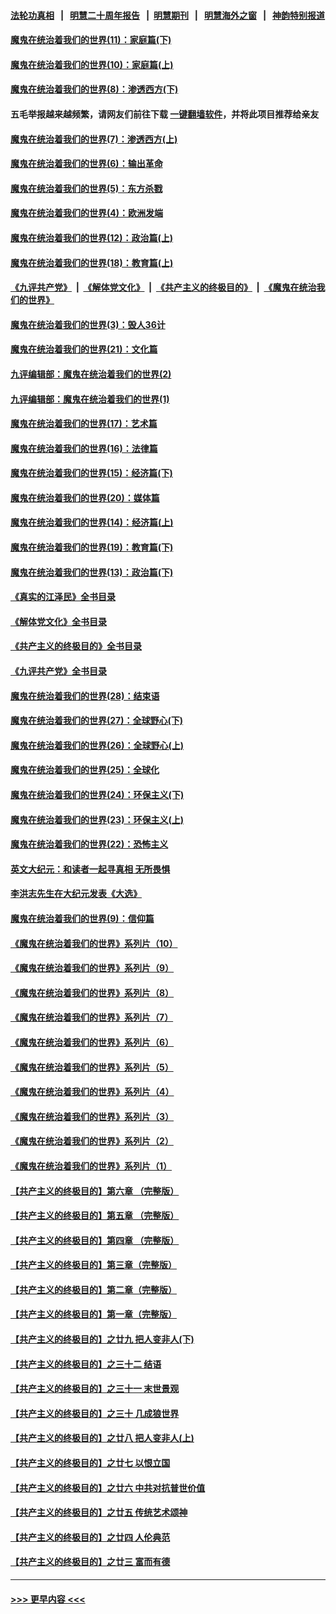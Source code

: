 #### [法轮功真相](https://github.com/gfw-breaker/truth/blob/master/README.md?t=0) &nbsp;&nbsp;|&nbsp;&nbsp; [明慧二十周年报告](https://github.com/gfw-breaker/mh-reports/blob/master/README.md?t=0) &nbsp;&nbsp;|&nbsp;&nbsp;[明慧期刊](https://github.com/gfw-breaker/mh-qikan) &nbsp;&nbsp;|&nbsp;&nbsp; [明慧海外之窗](https://github.com/gfw-breaker/mh-news/blob/master/README.md?t=0) &nbsp;&nbsp;|&nbsp;&nbsp; [神韵特别报道](https://github.com/gfw-breaker/mh-news/blob/master/shenyun.md?t=0)
#### [魔鬼在统治着我们的世界(11)：家庭篇(下)](../pages/nsc422/n10440961.md?t=12151701) 
#### [魔鬼在统治着我们的世界(10)：家庭篇(上)](../pages/nsc422/n10435448.md?t=12151701) 
#### [魔鬼在统治着我们的世界(8)：渗透西方(下)](../pages/nsc422/n10429603.md?t=12151701) 
#### 五毛举报越来越频繁，请网友们前往下载 [一键翻墙软件](https://github.com/gfw-breaker/ssr-accounts)，并将此项目推荐给亲友
#### [魔鬼在统治着我们的世界(7)：渗透西方(上)](../pages/nsc422/n10426013.md?t=12151701) 
#### [魔鬼在统治着我们的世界(6)：输出革命](../pages/nsc422/n10421536.md?t=12151701) 
#### [魔鬼在统治着我们的世界(5)：东方杀戮](../pages/nsc422/n10417707.md?t=12151701) 
#### [魔鬼在统治着我们的世界(4)：欧洲发端](../pages/nsc422/n10414890.md?t=12151701) 
#### [魔鬼在统治着我们的世界(12)：政治篇(上)](../pages/nsc422/n10444576.md?t=12151701) 
#### [魔鬼在统治着我们的世界(18)：教育篇(上)](../pages/nsc422/n10526970.md?t=12151701) 
#### [《九评共产党》](https://github.com/begood0513/9ping.md/blob/master/README.md) &nbsp;|&nbsp; [《解体党文化》](../../../../jtdwh.md/blob/master/README.md)  &nbsp;|&nbsp; [《共产主义的终极目的》](../../../../gczydzjmd.md/blob/master/README.md) &nbsp;|&nbsp; [《魔鬼在统治我们的世界》](../../../../mgztzwmdsj.md/blob/master/README.md) 
#### [魔鬼在统治着我们的世界(3)：毁人36计](../pages/nsc422/n10411583.md?t=12151701) 
#### [魔鬼在统治着我们的世界(21)：文化篇](../pages/nsc422/n10597706.md?t=12151701) 
#### [九评编辑部：魔鬼在统治着我们的世界(2)](../pages/nsc422/n10410036.md?t=12151701) 
#### [九评编辑部：魔鬼在统治着我们的世界(1)](../pages/nsc422/n10406825.md?t=12151701) 
#### [魔鬼在统治着我们的世界(17)：艺术篇](../pages/nsc422/n10499093.md?t=12151701) 
#### [魔鬼在统治着我们的世界(16)：法律篇](../pages/nsc422/n10485969.md?t=12151701) 
#### [魔鬼在统治着我们的世界(15)：经济篇(下)](../pages/nsc422/n10469975.md?t=12151701) 
#### [魔鬼在统治着我们的世界(20)：媒体篇](../pages/nsc422/n10586579.md?t=12151701) 
#### [魔鬼在统治着我们的世界(14)：经济篇(上)](../pages/nsc422/n10457370.md?t=12151701) 
#### [魔鬼在统治着我们的世界(19)：教育篇(下)](../pages/nsc422/n10564808.md?t=12151701) 
#### [魔鬼在统治着我们的世界(13)：政治篇(下)](../pages/nsc422/n10448270.md?t=12151701) 
#### [《真实的江泽民》全书目录](../pages/nsc422/n13721399.md?t=12151701) 
#### [《解体党文化》全书目录](../pages/nsc422/n13721157.md?t=12151701) 
#### [《共产主义的终极目的》全书目录](../pages/nsc422/n13721048.md?t=12151701) 
#### [《九评共产党》全书目录](../pages/nsc422/n13708085.md?t=12151701) 
#### [魔鬼在统治着我们的世界(28)：结束语](../pages/nsc422/n10936246.md?t=12151701) 
#### [魔鬼在统治着我们的世界(27)：全球野心(下)](../pages/nsc422/n10928319.md?t=12151701) 
#### [魔鬼在统治着我们的世界(26)：全球野心(上)](../pages/nsc422/n10900318.md?t=12151701) 
#### [魔鬼在统治着我们的世界(25)：全球化](../pages/nsc422/n10788205.md?t=12151701) 
#### [魔鬼在统治着我们的世界(24)：环保主义(下)](../pages/nsc422/n10695307.md?t=12151701) 
#### [魔鬼在统治着我们的世界(23)：环保主义(上)](../pages/nsc422/n10688613.md?t=12151701) 
#### [魔鬼在统治着我们的世界(22)：恐怖主义](../pages/nsc422/n10614727.md?t=12151701) 
#### [英文大纪元：和读者一起寻真相 无所畏惧](../pages/nsc422/n12542027.md?t=12151701) 
#### [李洪志先生在大纪元发表《大选》](../pages/nsc422/n12534746.md?t=12151701) 
#### [魔鬼在统治着我们的世界(9)：信仰篇](../pages/nsc422/n10432159.md?t=12151701) 
#### [《魔鬼在统治着我们的世界》系列片（10）](../pages/nsc422/n12292670.md?t=12151701) 
#### [《魔鬼在统治着我们的世界》系列片（9）](../pages/nsc422/n12290859.md?t=12151701) 
#### [《魔鬼在统治着我们的世界》系列片（8）](../pages/nsc422/n12287445.md?t=12151701) 
#### [《魔鬼在统治着我们的世界》系列片（7）](../pages/nsc422/n12283425.md?t=12151701) 
#### [《魔鬼在统治着我们的世界》系列片（6）](../pages/nsc422/n12282314.md?t=12151701) 
#### [《魔鬼在统治着我们的世界》系列片（5）](../pages/nsc422/n12281419.md?t=12151701) 
#### [《魔鬼在统治着我们的世界》系列片（4）](../pages/nsc422/n12274024.md?t=12151701) 
#### [《魔鬼在统治着我们的世界》系列片（3）](../pages/nsc422/n12271322.md?t=12151701) 
#### [《魔鬼在统治着我们的世界》系列片（2）](../pages/nsc422/n12269049.md?t=12151701) 
#### [《魔鬼在统治着我们的世界》系列片（1）](../pages/nsc422/n12267575.md?t=12151701) 
#### [【共产主义的终极目的】第六章 （完整版）](../pages/nsc422/n11428913.md?t=12151701) 
#### [【共产主义的终极目的】第五章 （完整版）](../pages/nsc422/n11428912.md?t=12151701) 
#### [【共产主义的终极目的】第四章 （完整版）](../pages/nsc422/n11428907.md?t=12151701) 
#### [【共产主义的终极目的】第三章（完整版）](../pages/nsc422/n11428848.md?t=12151701) 
#### [【共产主义的终极目的】第二章（完整版）](../pages/nsc422/n11428831.md?t=12151701) 
#### [【共产主义的终极目的】第一章（完整版）](../pages/nsc422/n11417651.md?t=12151701) 
#### [【共产主义的终极目的】之廿九 把人变非人(下)](../pages/nsc422/n11344140.md?t=12151701) 
#### [【共产主义的终极目的】之三十二 结语](../pages/nsc422/n11360535.md?t=12151701) 
#### [【共产主义的终极目的】之三十一 末世景观](../pages/nsc422/n11351129.md?t=12151701) 
#### [【共产主义的终极目的】之三十 几成狼世界](../pages/nsc422/n11348280.md?t=12151701) 
#### [【共产主义的终极目的】之廿八 把人变非人(上)](../pages/nsc422/n11340492.md?t=12151701) 
#### [【共产主义的终极目的】之廿七 以恨立国](../pages/nsc422/n11336944.md?t=12151701) 
#### [【共产主义的终极目的】之廿六 中共对抗普世价值](../pages/nsc422/n11324785.md?t=12151701) 
#### [【共产主义的终极目的】之廿五 传统艺术颂神](../pages/nsc422/n11296396.md?t=12151701) 
#### [【共产主义的终极目的】之廿四 人伦典范](../pages/nsc422/n11296397.md?t=12151701) 
#### [【共产主义的终极目的】之廿三 富而有德](../pages/nsc422/n11283598.md?t=12151701) 

----
#### [ >>> 更早内容 <<< ](../indexes/nsc422-earlier.md)
